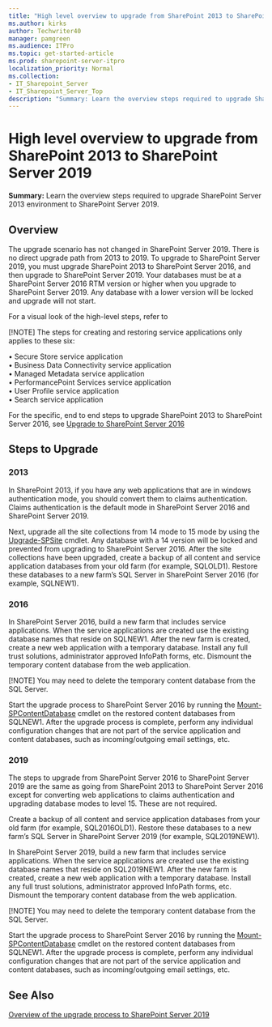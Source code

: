 ```yaml
---
title: "High level overview to upgrade from SharePoint 2013 to SharePoint Server 2019"
ms.author: kirks
author: Techwriter40
manager: pamgreen
ms.audience: ITPro
ms.topic: get-started-article
ms.prod: sharepoint-server-itpro
localization_priority: Normal
ms.collection:
- IT_Sharepoint_Server
- IT_Sharepoint_Server_Top
description: "Summary: Learn the overview steps required to upgrade SharePoint Server 2013 environment to SharePoint Server 2019."
---
```


# High level overview to upgrade from SharePoint 2013 to SharePoint Server 2019

 **Summary:** Learn the overview steps required to upgrade SharePoint Server 2013 environment to SharePoint Server 2019. 
  

## Overview
<a name="Overview"> </a>

The upgrade scenario has not changed in SharePoint Server 2019. There is no direct upgrade path from 2013 to 2019. To upgrade to SharePoint Server 2019, you must upgrade SharePoint 2013 to SharePoint Server 2016, and then upgrade to SharePoint Server 2019.  Your databases must be at a SharePoint Server 2016 RTM version or higher when you upgrade to SharePoint Server 2019. Any database with a lower version will be locked and upgrade will not start. 

For a visual look of the high-level steps, refer to <Download Center to vsd and pdf>

[!NOTE]
The steps for creating and restoring service applications only applies to these six: 

•	Secure Store service application<br/> 
•	Business Data Connectivity service application<br/> 
•	Managed Metadata service application<br/> 
•	PerformancePoint Services service application<br/> 
•	User Profile service application<br/>
•	Search service application

For the specific, end to end steps to upgrade SharePoint 2013 to SharePoint Server 2016, see [Upgrade to SharePoint Server 2016](https://docs.microsoft.com/en-us/SharePoint/upgrade-and-update/upgrade-to-sharepoint-server-2016)

## Steps to Upgrade

### 2013

In SharePoint 2013, if you have any web applications that are in windows authentication mode, you should convert them to claims authentication. Claims authentication is the default mode in SharePoint Server 2016 and SharePoint Server 2019.

Next, upgrade all the site collections from 14 mode to 15 mode by using the [Upgrade-SPSite](https://docs.microsoft.com/en-us/powershell/module/sharepoint-server/upgrade-spsite?view=sharepoint-ps) cmdlet.  Any database with a 14 version will be locked and prevented from upgrading to SharePoint Server 2016.  After the site collections have been upgraded, create a backup of all content and service application databases from your old farm (for example, SQLOLD1).  Restore these databases to a new farm’s SQL Server in SharePoint Server 2016 (for example, SQLNEW1).

### 2016

In SharePoint Server 2016, build a new farm that includes service applications. When the service applications are created use the existing database names that reside on SQLNEW1.  After the new farm is created, create a new web application with a temporary database.  Install any full trust solutions, administrator approved InfoPath forms, etc.  Dismount the temporary content database from the web application.

[!NOTE]
You may need to delete the temporary content database from the SQL Server.

Start the upgrade process to SharePoint Server 2016 by running the [Mount-SPContentDatabase](https://docs.microsoft.com/en-us/powershell/module/sharepoint-server/mount-spcontentdatabase?view=sharepoint-ps) cmdlet on the restored content databases from SQLNEW1.  After the upgrade process is complete, perform any individual configuration changes that are not part of the service application and content databases, such as incoming/outgoing email settings, etc.

### 2019

The steps to upgrade from SharePoint Server 2016 to SharePoint Server 2019 are the same as going from SharePoint 2013 to SharePoint Server 2016 except for converting web applications to claims authentication and upgrading database modes to level 15. These are not required.

Create a backup of all content and service application databases from your old farm (for example, SQL2016OLD1).  Restore these databases to a new farm’s SQL Server in SharePoint Server 2019 (for example, SQL2019NEW1).

In SharePoint Server 2019, build a new farm that includes service applications. When the service applications are created use the existing database names that reside on SQL2019NEW1.  After the new farm is created, create a new web application with a temporary database.  Install any full trust solutions, administrator approved InfoPath forms, etc.  Dismount the temporary content database from the web application.

[!NOTE]
You may need to delete the temporary content database from the SQL Server.

Start the upgrade process to SharePoint Server 2016 by running the [Mount-SPContentDatabase](https://docs.microsoft.com/en-us/powershell/module/sharepoint-server/mount-spcontentdatabase?view=sharepoint-ps) cmdlet on the restored content databases from SQLNEW1.  After the upgrade process is complete, perform any individual configuration changes that are not part of the service application and content databases, such as incoming/outgoing email settings, etc.

## See Also

[Overview of the upgrade process to SharePoint Server 2019](overview-of-the-upgrade-process-2019.md)